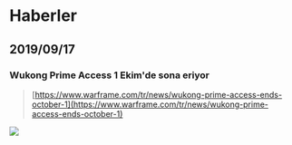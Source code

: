 # Haberler

## 2019/09/17

### Wukong Prime Access 1 Ekim'de sona eriyor

> [https://www.warframe.com/tr/news/wukong-prime-access-ends-october-1](https://www.warframe.com/tr/news/wukong-prime-access-ends-october-1)

![](http://content.invisioncic.com/Mwarframe/monthly_2019_09/WF_WukongPrimeAccessEnding_NewsHeader_3840x1040.thumb.jpg.ca29cb5e6a61ff05249ae133a06e04b0.jpg)



